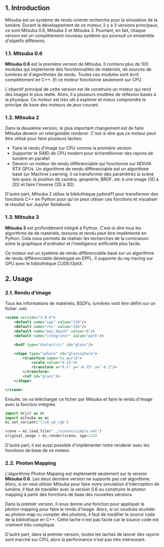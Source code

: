 ## 1. Introduction

Mitsuba est un système de rendu orienté recherche pour la simulation de la lumière. Durant la développement de ce moteur, il y a 3 versions principaux, ce sont Mitsuba 0.6, Mitsuba 2 et Mitsuba 3. Pourtant, en fait, chaque version est un complètement nouveau système qui poursuit un emsemble d'objetifs différents.

### 1.1. Mitsuba 0.6

**Mitsuba 0.6** est la première version de Mitsuba. Il contiens plus de 100 modules qui implémente des fonctionnalités de matériels, de sources de lumières et d'algorithmes de rendu. Toutes ces modules sont écrit complètement en C++. Et ce moteur fonctionne seulement sur CPU. 

L'objectif principal de cette version est de construire un moteur qui rend des images le plus réelle. Alors, il a plusieurs modèles de réflexion basés à la physique. Ce moteur est très util à explorer et mieux comprendre le principe de base des moteurs de jeux courant. 

### 1.2. Mitsuba 2

Dans la deuxième version, le plus important changement est de faire Mitsuba devenir un *retargetable renderer*. C'est-à-dire que ce moteur peut être utilisé pour faire plusieurs taches:

* Faire le rendu d'image sur CPU comme la première version
* Supporter le SIMD de CPU modern pour échantillonner des rayons de lumière en parallel
* Devenir un moteur de rendu différenciable qui fonctionne sur NDIVIA RTX GPUs. Un algorithme de rendu différenciable est un algorithme basé sur Machine Learning, il va transformer des paramètres la scène tels ques: la position de caméra, geopetrie, BRDF, etc à une image (3D à 2D) et faire l'inverse (2D à 3D).

D'autre part, Mitsuba 2 utilise la bibliothèque *pybind11* pour transformer des fonctions C++ en Python pour qu'on peut utiliser ces fonctions et visualiser le résultat sur Jupyter Notebook.

### 1.3. Mitsuba 3

**Mitsuba 3** est profondément intégré à Python. C'est-à-dire tous les algorithme de de matériels, textures et rendu peut être implémenté en Python. Cela nous permets de réaliser les recherches de la cominaison entre la graphique d'ordinator et l'intelligence artificielle plus facile. 

Ce moteur est un système de rendu différenciable basé sur un algorithme de rendu différenciable développé en EPFL. Il supporte du ray tracing sur GPU avec le bibliothèque CUDE/OptiX.

## 2. Usage

### 2.1. Rendu d'image

Tous les informations de matériels, BSDFs, lumières vont être défini sur un ficher .xml.

```xml
<scene version="3.0.0">
    <default name="spp" value="128"/>
    <default name="res" value="256"/>
    <default name="max_depth" value="6"/>
    <default name="integrator" value="path"/>

    <bsdf type="dielectric" id="glass"/>

    <shape type="sphere" id="glasssphere">
        <transform name="to_world">
            <scale value="0.25"/>
            <translate x="0.5" y="-0.75" z="-0.2"/>
        </transform>
        <ref id="glass"/>
    </shape>

</scene>
```

Ensuite, on va télécharger ce ficher par Mitsuba et faire le rendu d'image avec la fonction intégrée.

```python
import drjit as dr
import mitsuba as mi
mi.set_variant('llvm_ad_rgb')

scene = mi.load_file("../scenes/simple.xml")
original_image = mi.render(scene, spp=128)
```

D'autre part, il est aussi possible d'implémenter notre renderer avec les fonctions de base de ce moteur.

### 2.2. Photon Mapping

L'algorithme Photon Mapping est implémenté seulement sur la version **Mitsuba 0.6**. Les deux dernière version ne supporte pas cet algorithme. Alors, si on veut utiliser Mitsuba pour faire notre simulation d'interception de lumière, il faut de travailler avec la version 0.6 ou construire le photon mapping à partir des fonctions de base des nouvelles versions.

Dans la prémier version, il nous donne une fonction pour appliquer le photon mapping pour faire le rendu d'image. Alors, si on voudrais accèder au photon map ou compter des photons, il faut de modifier le source code de la bibliothque en C++. Cette tache n'est pas facile car le source code est vraiment très compliqué.

D'autre part, dans la prémier version, toutes les taches de lancer des rayons sont marché sur CPU, alors la performance n'est pas très intéressant. 

